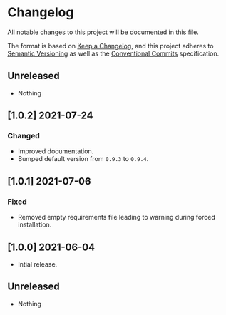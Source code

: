 # Changelog

All notable changes to this project will be documented in this file.

The format is based on [Keep a Changelog](https://keepachangelog.com/en/1.0.0/),
and this project adheres to [Semantic Versioning](https://semver.org/spec/v2.0.0.html)
as well as the [Conventional Commits](https://www.conventionalcommits.org) 
specification.

## Unreleased

* Nothing

## [1.0.2] 2021-07-24

### Changed

* Improved documentation.
* Bumped default version from `0.9.3` to `0.9.4`.

## [1.0.1] 2021-07-06

### Fixed

* Removed empty requirements file leading to warning during forced installation.

## [1.0.0] 2021-06-04

* Intial release.

## Unreleased

* Nothing
